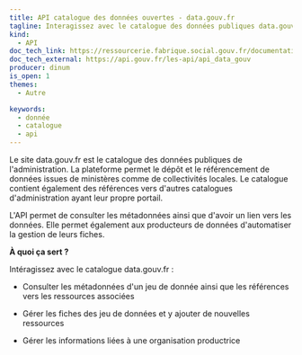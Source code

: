 ```yaml
---
title: API catalogue des données ouvertes - data.gouv.fr
tagline: Interagissez avec le catalogue des données publiques data.gouv.fr
kind:
  - API
doc_tech_link: https://ressourcerie.fabrique.social.gouv.fr/documentation/api_data_gouv
doc_tech_external: https://api.gouv.fr/les-api/api_data_gouv
producer: dinum
is_open: 1
themes:
  - Autre

keywords:
  - donnée
  - catalogue
  - api
---
```


Le site data.gouv.fr est le catalogue des données publiques de l'administration. La plateforme permet le dépôt et le référencement de données issues de ministères comme de collectivités locales. Le catalogue contient également des références vers d'autres catalogues d'administration ayant leur propre portail.

L'API permet de consulter les métadonnées ainsi que d'avoir un lien vers les données. Elle permet également aux producteurs de données d'automatiser la gestion de leurs fiches.

**À quoi ça sert ?**

Intéragissez avec le catalogue data.gouv.fr :

- Consulter les métadonnées d'un jeu de donnée ainsi que les références vers les ressources associées

- Gérer les fiches des jeu de données et y ajouter de nouvelles ressources

- Gérer les informations liées à une organisation productrice
